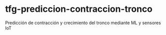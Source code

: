 # tfg-prediccion-contraccion-tronco
Predicción de contracción y crecimiento del tronco mediante ML y sensores IoT
